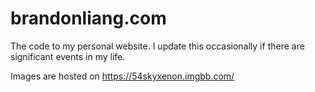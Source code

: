 # brandonliang.com
The code to my personal website. I update this occasionally if there are significant events in my life.

Images are hosted on https://54skyxenon.imgbb.com/